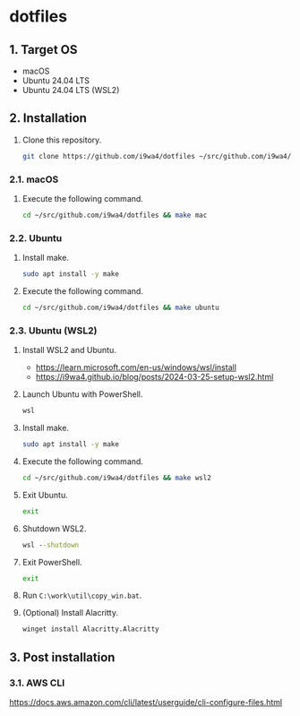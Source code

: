 # dotfiles

## 1. Target OS

- macOS
- Ubuntu 24.04 LTS
- Ubuntu 24.04 LTS (WSL2)

## 2. Installation

1. Clone this repository.

    ```sh
    git clone https://github.com/i9wa4/dotfiles ~/src/github.com/i9wa4/dotfiles
    ```

### 2.1. macOS

1. Execute the following command.

    ```sh
    cd ~/src/github.com/i9wa4/dotfiles && make mac
    ```

### 2.2. Ubuntu

1. Install make.

    ```sh
    sudo apt install -y make
    ```

1. Execute the following command.

    ```sh
    cd ~/src/github.com/i9wa4/dotfiles && make ubuntu
    ```

### 2.3. Ubuntu (WSL2)

1. Install WSL2 and Ubuntu.
    - <https://learn.microsoft.com/en-us/windows/wsl/install>
    - <https://i9wa4.github.io/blog/posts/2024-03-25-setup-wsl2.html>
1. Launch Ubuntu with PowerShell.

    ```dosbat
    wsl
    ```

1. Install make.

    ```sh
    sudo apt install -y make
    ```

1. Execute the following command.

    ```sh
    cd ~/src/github.com/i9wa4/dotfiles && make wsl2
    ```

1. Exit Ubuntu.

    ```sh
    exit
    ```

1. Shutdown WSL2.

    ```dosbat
    wsl --shutdown
    ```

1. Exit PowerShell.

    ```dosbat
    exit
    ```

1. Run `C:\work\util\copy_win.bat`.

1. (Optional) Install Alacritty.

    ```dosbat
    winget install Alacritty.Alacritty
    ```

## 3. Post installation

### 3.1. AWS CLI

<https://docs.aws.amazon.com/cli/latest/userguide/cli-configure-files.html>
